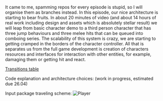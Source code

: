 It came to me, spamming repos for every episode is stupid, so I will organise them as branches instead.
In this episode, our nice architecture is starting to bear fruits. In about 20 minutes of video (and about 14 hours of real work including design and assets which is absolutely stellar result) we will leap from basic character demo to a third person character that has three jump behaviours and three melee hits that can be queued into comboing series.
The scalability of this system is crazy, we are starting to getting cramped in the borders of the character controller. All that is  separates us from the full game development is creation of characters resources and interfaces for interaction with other entities, for example, damaging them or getting hit and react.

[Transitions table](https://docs.google.com/spreadsheets/d/1g3Epn-2Rf-fAI8XPp9UfOkeH6QwFUIz8fWFDrPdhe40/edit?usp=sharing)

Code explanation and architecture choices: (work in progress, estimated due 26.04)

Input package traveling scheme:
![Player](https://github.com/Gab-ani/Godot_Universal-Controller-tutorial/assets/25298003/9eb88ff2-1a54-4a83-a320-3cc920ccb0e8)
